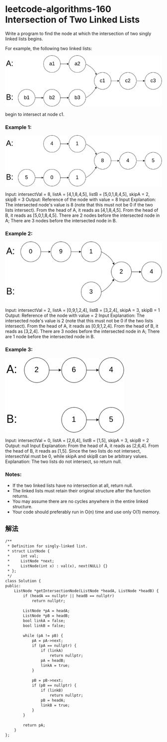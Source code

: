 # leetcode-algorithms-160 Intersection of Two Linked Lists

Write a program to find the node at which the intersection of two singly linked lists begins.

For example, the following two linked lists:

![](../image/160_statement.png)

begin to intersect at node c1.

### Example 1:

![](../image/160_example_1.png)

Input: intersectVal = 8, listA = [4,1,8,4,5], listB = [5,0,1,8,4,5], skipA = 2, skipB = 3
Output: Reference of the node with value = 8
Input Explanation: The intersected node's value is 8 (note that this must not be 0 if the two lists intersect). From the head of A, it reads as [4,1,8,4,5]. From the head of B, it reads as [5,0,1,8,4,5]. There are 2 nodes before the intersected node in A; There are 3 nodes before the intersected node in B.
 

### Example 2:

![](../image/160_example_2.png)

Input: intersectVal = 2, listA = [0,9,1,2,4], listB = [3,2,4], skipA = 3, skipB = 1
Output: Reference of the node with value = 2
Input Explanation: The intersected node's value is 2 (note that this must not be 0 if the two lists intersect). From the head of A, it reads as [0,9,1,2,4]. From the head of B, it reads as [3,2,4]. There are 3 nodes before the intersected node in A; There are 1 node before the intersected node in B.
 

### Example 3:

![](../image/160_example_3.png)

Input: intersectVal = 0, listA = [2,6,4], listB = [1,5], skipA = 3, skipB = 2
Output: null
Input Explanation: From the head of A, it reads as [2,6,4]. From the head of B, it reads as [1,5]. Since the two lists do not intersect, intersectVal must be 0, while skipA and skipB can be arbitrary values.
Explanation: The two lists do not intersect, so return null.
 

### Notes:

+ If the two linked lists have no intersection at all, return null.
+ The linked lists must retain their original structure after the function returns.
+ You may assume there are no cycles anywhere in the entire linked structure.
+ Your code should preferably run in O(n) time and use only O(1) memory.


## 解法

```
/**
 * Definition for singly-linked list.
 * struct ListNode {
 *     int val;
 *     ListNode *next;
 *     ListNode(int x) : val(x), next(NULL) {}
 * };
 */
class Solution {
public:
    ListNode *getIntersectionNode(ListNode *headA, ListNode *headB) {
        if (headA == nullptr || headB == nullptr)
            return nullptr;
        
        ListNode *pA = headA;
        ListNode *pB = headB;
        bool linkA = false;
        bool linkB = false;
        
        while (pA != pB) {
            pA = pA->next;
            if (pA == nullptr) {
                if (linkA)
                    return nullptr;
                pA = headB;
                linkA = true;
            }
            
            pB = pB->next;
            if (pB == nullptr) {
                if (linkB)
                    return nullptr;
                pB = headA;
                linkB = true;
            }     
        }
       
        return pA;
    }
};
```